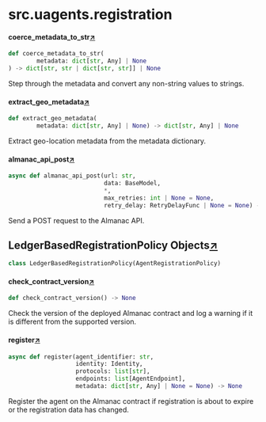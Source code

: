 

# src.uagents.registration



#### coerce_metadata_to_str[↗](https://github.com/fetchai/uAgents/blob/main/python/src/uagents/registration.py#L49)
```python
def coerce_metadata_to_str(
        metadata: dict[str, Any] | None
) -> dict[str, str | dict[str, str]] | None
```

Step through the metadata and convert any non-string values to strings.



#### extract_geo_metadata[↗](https://github.com/fetchai/uAgents/blob/main/python/src/uagents/registration.py#L66)
```python
def extract_geo_metadata(
        metadata: dict[str, Any] | None) -> dict[str, Any] | None
```

Extract geo-location metadata from the metadata dictionary.



#### almanac_api_post[↗](https://github.com/fetchai/uAgents/blob/main/python/src/uagents/registration.py#L75)
```python
async def almanac_api_post(url: str,
                           data: BaseModel,
                           *,
                           max_retries: int | None = None,
                           retry_delay: RetryDelayFunc | None = None) -> bool
```

Send a POST request to the Almanac API.



## LedgerBasedRegistrationPolicy Objects[↗](https://github.com/fetchai/uAgents/blob/main/python/src/uagents/registration.py#L234)

```python
class LedgerBasedRegistrationPolicy(AgentRegistrationPolicy)
```



#### check_contract_version[↗](https://github.com/fetchai/uAgents/blob/main/python/src/uagents/registration.py#L292)
```python
def check_contract_version() -> None
```

Check the version of the deployed Almanac contract and log a warning
if it is different from the supported version.



#### register[↗](https://github.com/fetchai/uAgents/blob/main/python/src/uagents/registration.py#L306)
```python
async def register(agent_identifier: str,
                   identity: Identity,
                   protocols: list[str],
                   endpoints: list[AgentEndpoint],
                   metadata: dict[str, Any] | None = None) -> None
```

Register the agent on the Almanac contract if registration is about to expire or
the registration data has changed.

